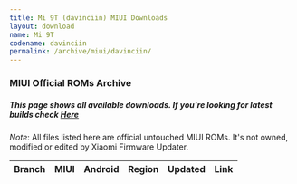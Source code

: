 ```yaml
---
title: Mi 9T (davinciin) MIUI Downloads
layout: download
name: Mi 9T
codename: davinciin
permalink: /archive/miui/davinciin/
---
```

### MIUI Official ROMs Archive
##### This page shows all available downloads. If you're looking for latest builds check [Here](/miui/davinciin/)
*Note*: All files listed here are official untouched MIUI ROMs. It's not owned, modified or edited by Xiaomi Firmware Updater.


<div class="table-responsive-md" id="table-wrapper">
<table id="miui" class="compact table table-striped table-hover table-sm">
    <thead class="thead-dark">
        <tr>
            <th>Branch</th>
            <th>MIUI</th>
            <th>Android</th>
            <th>Region</th>
            <th>Updated</th>
            <th>Link</th>
        </tr>
    </thead>
    <script>loadMiuiArchive('davinciin')</script>
</table>
</div>


